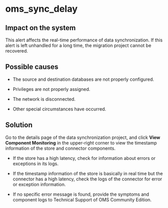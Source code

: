 # oms_sync_delay

## Impact on the system

This alert affects the real-time performance of data synchronization. If this alert is left unhandled for a long time, the migration project cannot be recovered.

## Possible causes

* The source and destination databases are not properly configured.

* Privileges are not properly assigned.

* The network is disconnected.

* Other special circumstances have occurred.

## Solution

Go to the details page of the data synchronization project, and click **View Component Monitoring** in the upper-right corner to view the timestamp information of the store and connector components.

* If the store has a high latency, check for information about errors or exceptions in its logs.

* If the timestamp information of the store is basically in real time but the connector has a high latency, check the logs of the connector for error or exception information.

* If no specific error message is found, provide the symptoms and component logs to Technical Support of OMS Community Edition.
